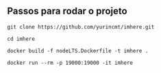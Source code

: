 ## Passos para rodar o projeto

    git clone https://github.com/yurincmt/imhere.git

    cd imhere

    docker build -f nodeLTS.Dockerfile -t imhere .

    docker run --rm -p 19000:19000 -it imhere